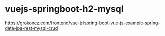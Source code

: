 # vuejs-springboot-h2-mysql

https://grokonez.com/frontend/vue-js/spring-boot-vue-js-example-spring-data-jpa-rest-mysql-crud